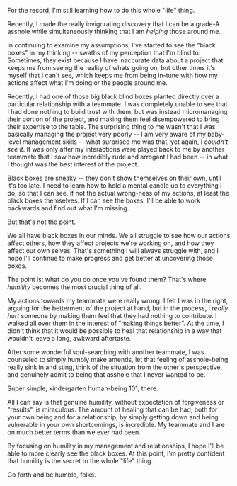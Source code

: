 For the record, I'm still learning how to do this whole "life" thing.

Recently, I made the really invigorating discovery that I can be a grade-A asshole while simultaneously thinking that I am *helping* those around me.

In continuing to examine my assumptions, I've started to see the "black boxes" in my thinking -- swaths of my perception that I'm blind to. Sometimes, they exist because I have inaccurate data about a project that keeps me from seeing the reality of whats going on, but other times it's myself that I can't see, which keeps me from being in-tune with how my actions affect what I'm doing or the people around me.

Recently, I had one of those big black blind boxes planted directly over a particular relationship with a teammate. I was completely unable to see that I had done nothing to build trust with them, but was instead micromanaging their portion of the project, and making them feel disempowered to bring their expertise to the table. The surprising thing to me wasn't that I was basically managing the project very poorly -- I am very aware of my baby-level management skills -- what surprised me was that, yet again, I _couldn't see it_. It was only after my interactions were played back to me by another teammate that I saw how incredibly rude and arrogant I had been -- in what I thought was the best interest of the project.

Black boxes are sneaky -- they don't show themselves on their own, until it's too late. I need to learn how to hold a mental candle up to everything I do, so that I can see, if not the actual wrong-ness of my actions, at least the black boxes themselves. If I can see the boxes, I'll be able to work backwards and find out what I'm missing.

But that's not the point.

We all have black boxes in our minds. We all struggle to see how our actions affect others, how they affect projects we're working on, and how they affect our own selves. That's something I will always struggle with, and I hope I'll continue to make progress and get better at uncovering those boxes.

The point is: what do you do once you've found them? That's where _humility_ becomes the most crucial thing of all.

My actions towards my teammate were really wrong. I felt I was in the right, arguing for the betterment of the project at hand, but in the process, I _really hurt_ someone by making them feel that they had nothing to contribute. I walked all over them in the interest of "making things better". At the time, I didn't think that it would be possible to heal that relationship in a way that wouldn't leave a long, awkward aftertaste.

After some wonderful soul-searching with another teammate, I was counseled to simply humbly make amends, let that feeling of asshole-being really sink in and sting, think of the situation from the other's perspective, and genuinely admit to being that asshole that I never wanted to be.

Super simple, kindergarten human-being 101, there.

All I can say is that genuine humility, without expectation of forgiveness or "results", is miraculous. The amount of healing that can be had, both for your own being and for a relationship, by simply getting down and being vulnerable in your own shortcomings, is incredible. My teammate and I are on much better terms than we ever had been.

By focusing on humility in my management and relationships, I hope I'll be able to more clearly see the black boxes. At this point, I'm pretty confident that humility is the secret to the whole "life" thing.

Go forth and be humble, folks.